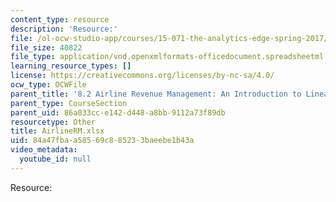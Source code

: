 ```yaml
---
content_type: resource
description: 'Resource:'
file: /ol-ocw-studio-app/courses/15-071-the-analytics-edge-spring-2017/84a47fbaa58569c885233baeebe1b43a_AirlineRM.xlsx
file_size: 40822
file_type: application/vnd.openxmlformats-officedocument.spreadsheetml.sheet
learning_resource_types: []
license: https://creativecommons.org/licenses/by-nc-sa/4.0/
ocw_type: OCWFile
parent_title: '8.2 Airline Revenue Management: An Introduction to Linear Optimization '
parent_type: CourseSection
parent_uid: 86a033cc-e142-d448-a8bb-9112a73f89db
resourcetype: Other
title: AirlineRM.xlsx
uid: 84a47fba-a585-69c8-8523-3baeebe1b43a
video_metadata:
  youtube_id: null
---
```

Resource: